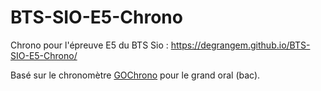 # BTS-SIO-E5-Chrono

Chrono pour l'épreuve E5 du BTS Sio : https://degrangem.github.io/BTS-SIO-E5-Chrono/

Basé sur le chronomètre [GOChrono](https://github.com/DegrangeM/GOChrono/) pour le grand oral (bac). 
